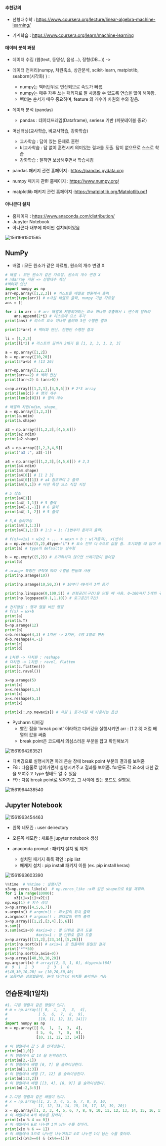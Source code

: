#### 추천강의

* 선형대수학 : <https://www.coursera.org/lecture/linear-algebra-machine-learning/>

* 기계학습 : <https://www.coursera.org/learn/machine-learning>



#### 데이터 분석 과정

* 데이터 수집 (웹(text, 동영상, 음성...), 정형(DB...)) ->

* 데이터 전처리(numpy, 차원축소, 상관분석, scikit-learn, matplotlib, seaborn(시각화) )  :
  * numpy는 벡터단위로 연산되므로 속도가 빠름.
  * numpy는 매우 자주 쓰는 패키지로 잘 사용할 수 있도록 연습을 많이 해야함. 	
  * 벡터는 순서가 매우 중요하며, feature 의 개수가 차원의 수와 같음.

* 데이터 분석 (pandas)

  * pandas :  데이터프레임(Dataframe), seriese 기반 (피봇테이블 중요)

* 머신러닝(교사학습, 비교사학습, 강화학습)

  * 교사학습 : 답이 있는 문제로 훈련
  * 비교사학습 : 답 없이 훈련시켜 의미있는 결과를 도출. 답이 없으므로 스스로 학습 
  * 강화학습 : 잘하면 보상해주면서 학습시킴

  

  

* pandas 패키지 관련 홈페이지 : https://pandas.pydata.org
* numpy 패키지 관련 홈페이지 : <https://www.numpy.org/>
* matplotlib  패키지 관련 홈페이지 :<https://matplotlib.org/Matplotlib.pdf>



#### 아나콘다 설치

* 홈페이지 : <https://www.anaconda.com/distribution/>
* Jupyter Notebook 
* 아나콘다 내부에 파이썬 설치되어있음

![1561961501565](../../../images/1561961501565.png)



## NumPy

* 배열 : 모든 원소가 같은 자료형, 원소의 개수 변경 X

```python
# 배열 : 모든 원소가 같은 자료형, 원소의 개수 변경 X
# ndarray 지원 => 선형대수 계산
#벡터화 연산
import numpy as np
arr=np.array([1,2,3]) # 리스트를 배열로 변환해서 출력
print(type(arr)) # n차원 배열로 출력, numpy 기본 자료형
ans = []

for i in arr : # arr 배열에 저장되어있는 요소 하나씩 추출해서 i 변수에 담아라
    ans.append(2*i) # 리스트에 요소 추가
print(ans) # 리스트 요소 하나씩 불러와 3번 수행한 결과

print(2*arr) # 벡터화 연산, 한번만 수행한 결과

li = [1,2,3]
print(li*2) # 리스트의 길이가 2배가 됨 [1, 2, 3, 1, 2, 3]

a = np.array([1,2])
b = np.array([10,20])
print(3*a+b) # [13 26]

arr=np.array([1,2,3])
print(arr==2) # 벡터 연산
print((arr<2) & (arr>0))

c=np.array([[1,2,3],[4,5,6]]) # 2*3 array
print(len(c)) # 행의 개수
print(len(c[0])) # 열의 개수

# 배열의 차원(ndim, shape_
a = np.array([1,2,3])
print(a.ndim)
print(a.shape)

a2 = np.array([[1,2,3],[4,5,6]])
print(a2.ndim)
print(a2.shape)

a3 = np.array([1,2,3,4,5])
print("a3 :", a3[-1])

a4 = np.array([[1,2,3],[4,5,6]]) # 2,3
print(a4.ndim)
print(a4.shape)
print(a4[0]) # [1 2 3]
print(a4[0][1]) # a4 참조하여 2 출력
print(a4[0,1]) # 어떤 특정 요소 직접 지정

# 5 참조
print(a4[1])
print(a4[-1,1]) # 5 출력
print(a4[-1,-1]) # 6 출력
print(a4[-1,-2]) # 5 출력

# 5,6 슬라이싱
print(a4[1,1:3])
print(a4[1,1:]) # 1:3 = 1: (1번부터 끝까지 출력)

# f(x)=w1x1 + w2x2 + ... + wnxn + b : w(가중치), x(변수)
a = np.zeros((5,2),dtype="i") # 요소 전부 다 0으로 값을 줌. 초기화할 떄 많이 쓰임. dype="i"(정수형)
print(a) # type의 default는 실수형

b = np.empty((5,2)) # 초기화하지 않으면 쓰레기값이 들어감
print(b)

# arange 특정한 규칙에 따라 수열을 만들때 사용
print(np.arange(10))

print(np.arange(10,50,3)) # 10부터 49까지 3씩 증가

print(np.linspace(0,100,5)) # 선형공간(구간)을 만들 때 사용. 0~100까지 5개의 구간으로 생성됨 [  0.  25.  50.  75. 100.]
print(np.logspace(0.1,1,10)) # 로그공간(구간)

# 전치행렬 : 행과 열을 바꾼 행렬
# f(x) = wx+b
print(a)
print(a.T)
b=np.arange(12)
print(b)
c=b.reshape(4,3) # 1차원 -> 2차원, 4행 3열로 변환
d=b.reshape(4,-1)
print(c)
print(d)

# 1차원 -> 다차원 : reshape
# 다차원 -> 1차원 : ravel, flatten
print(c.flatten())
print(c.ravel())

x=np.arange(5)
print(x)
x=x.reshape(1,5)
print(x)
x=x.reshape(5,1)
print(x)

print(x[:,np.newaxis]) # 차원 1 증가시킬 때 사용하는 옵션
```



* Pycharm 디버깅
  * 빨간 점을 'break point' 이라하고 디버깅을 실행시키면 arr : [1 2 3] 처럼 배열의 값을 써줌
  * break point은 코드에서 의심스러운 부분을 잡고 확인해보기 

![1561964263521](../../../images/1561964263521.png)



* 디버깅으로 실행시키면 아래 콘솔 창에 break point 부분의 결과를 보여줌
* F8 : 다음줄로 넘어가면서 실행시켜주고 결과를 보여줌. for문도 각 요소에 대한 값을 보여주고 type 형태도 알 수 있음
* F9 : 다음 break point로 넘어가고, 그 사이에 있는 코드도 실행됨.

![1561964438540](../../../images/1561964438540.png)



## Jupyter Notebook

![1561963454463](../../../images/1561963454463.png)

* 왼쪽 네모칸 : user deirectory
* 오른쪽 네모칸 : 새로운 jupyter notebook 생성



* anaconda prompt  : 패키지 설치 및 제거 
  * 설치된 패키지 목록 확인 : pip list
  * 패캐지 설치 : pip install 패키지 이름 (ex. pip install keras)

![1561963603390](../../../images/1561963603390.png)



```python
%%time  # %%time : 실행시간
x3=np.zeros_like(x)  # np.zeros_like :x와 같은 shape으로 0을 채워라.
for i in range(10000):
    x3[i]=x[i]+x2[i]
np.exp(1) # 지수 생성
x=np.array([4,5,6,7])
x.argmin() # argmin() : 최소값의 위치 출력
x.argmax() # argmax() : 최대값의 위치 출력
x=np.array([[1,2],[3,4],[5,6]])
x.sum()
x.sum(axis=0) #axis=0 : 열 단위로 결과 도출
			  #axis=1 : 행 단위로 결과 도출
x=np.array([[11,2],[23,14],[5,26]])
print(np.sort(x)) # axis=1 로 줬을때와 동일한 결과
print("*"*50)
print(np.sort(x,axis=0))
x=np.array([40,30,10,20])
np.argsort(x) # array([2, 3, 1, 0], dtype=int64)
#  0  1  2  3      2  3  1  0
#[40,30,10,20] => [10,20,30,40]
# 오름차순 정렬했을때, 원래 데이터의 위치를 출력하는 기능
```



## 연습문제(1일차)

```python
#1. 다음 행렬과 같은 행렬이 있다.
# m = np.array([[ 0,  1,  2,  3,  4],
#              [ 5,  6,  7,  8,  9],
#              [10, 11, 12, 13, 14]])
import numpy as np
m = np.array([[ 0,  1,  2,  3,  4],
              [ 5,  6,  7,  8,  9],
              [10, 11, 12, 13, 14]])

# 이 행렬에서 값 5 을 인덱싱한다.
print(m[1,0])
# 이 행렬에서 값 14 을 인덱싱한다.
print(m[2,-1])
# 이 행렬에서 배열 [6, 7] 을 슬라이싱한다.
print(m[1,1:3])
# 이 행렬에서 배열 [7, 12] 을 슬라이싱한다.
print(m[1:3,2])
# 이 행렬에서 배열 [[3, 4], [8, 9]] 을 슬라이싱한다.
print(m[:2,3:5])

# 2.다음 행렬과 같은 배열이 있다.
# x = np.array([1, 2, 3, 4, 5, 6, 7, 8, 9, 10,
#              11, 12, 13, 14, 15, 16, 17, 18, 19, 20])
x = np.array([1, 2, 3, 4, 5, 6, 7, 8, 9, 10, 11, 12, 13, 14, 15, 16, 17, 18, 19, 20])
# 이 배열에서 4의 배수를 찾아라.
print(x[x % 4 == 0])
# 이 배열에서 6로 나누면 1이 남는 수를 찾아라.
print(x[x % 6 == 1])
# 이 배열에서 3으로 나누면 나누어지고 4로 나누면 1이 남는 수를 찾아라.
print(x[(x%3==0) & (x%4==1)])
```



